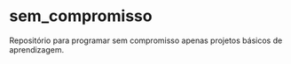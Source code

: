 # sem_compromisso
Repositório para programar sem compromisso apenas projetos básicos de aprendizagem.
